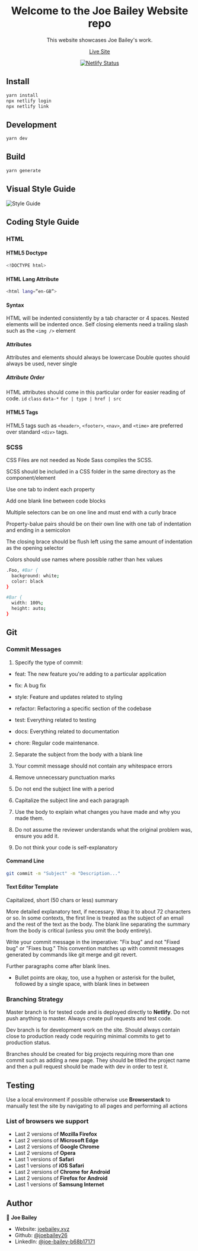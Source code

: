 <h1 style="text-align: center">Welcome to the Joe Bailey Website repo</h1>
<p style="text-align: center">This website showcases Joe Bailey's work.</p>
<p style="text-align: center"><a href="https://joebailey.xyz">Live Site</a></p>
<p style="text-align: center">
  <a href="https://app.netlify.com/sites/heuristic-bell-6e94b3/deploys">
    <img alt="Netlify Status" src="https://api.netlify.com/api/v1/badges/0f6be2d7-6002-4d40-870b-9f3ad6ba7c49/deploy-status">
  </a>
</p>

## Install

```sh
yarn install
npx netlify login
npx netlify link
```

## Development

```sh
yarn dev
```

## Build

```sh
yarn generate
```

## Visual Style Guide

![Style Guide](docs/img/StyleGuide.jpg)

## Coding Style Guide

### HTML

#### HTML5 Doctype

```sh
<!DOCTYPE html>
```

#### HTML Lang Attribute

```sh
<html lang=”en-GB”>
```

#### Syntax

HTML will be indented consistently by a tab character or 4 spaces.
Nested elements will be indented once.
Self closing elements need a trailing slash such as the ```<img />``` element

#### Attributes

Attributes and elements should always be lowercase
Double quotes should always be used, never single

##### Attribute Order

HTML attributes should come in this particular order for easier reading of code.
```id```
```class```
```data-*```
```for | type | href | src```

#### HTML5 Tags

HTML5 tags such as ```<header>```, ```<footer>```, ```<nav>```, and ```<time>``` are preferred over standard ```<div>``` tags.

### SCSS

CSS Files are not needed as Node Sass compiles the SCSS.

SCSS should be included in a CSS folder in the same directory as the component/element

Use one tab to indent each property

Add one blank line between code blocks

Multiple selectors can be on one line and must end with a curly brace

Property-balue pairs should be on their own line with one tab of indentation and ending in a semicolon

The closing brace should be flush left using the same amount of indentation as the opening selector

Colors should use names where possible rather than hex values

```sh
.Foo, #Bar {
  background: white;
  color: black
}

#Bar {
  width: 100%;
  height: auto;
}
```

## Git

### Commit Messages

1. Specify the type of commit:

* feat: The new feature you're adding to a particular application

* fix: A bug fix

* style: Feature and updates related to styling

* refactor: Refactoring a specific section of the codebase

* test: Everything related to testing

* docs: Everything related to documentation

* chore: Regular code maintenance.

2. Separate the subject from the body with a blank line

3. Your commit message should not contain any whitespace errors

4. Remove unnecessary punctuation marks

5. Do not end the subject line with a period

6. Capitalize the subject line and each paragraph

7. Use the body to explain what changes you have made and why you made them.

8. Do not assume the reviewer understands what the original problem was, ensure you add it.

9. Do not think your code is self-explanatory

#### Command Line

```sh
git commit -m "Subject" -m "Description..."
```

#### Text Editor Template

Capitalized, short (50 chars or less) summary

More detailed explanatory text, if necessary.  Wrap it to about 72
characters or so.  In some contexts, the first line is treated as the
subject of an email and the rest of the text as the body.  The blank
line separating the summary from the body is critical (unless you omit
the body entirely).

Write your commit message in the imperative: "Fix bug" and not "Fixed bug"
or "Fixes bug."  This convention matches up with commit messages generated
by commands like git merge and git revert.

Further paragraphs come after blank lines.

* Bullet points are okay, too, use a hyphen or asterisk for the bullet, followed by a
  single space, with blank lines in between

### Branching Strategy

Master branch is for tested code and is deployed directly to **Netlify**. Do not push anything to master. Always create pull requests and test code.

Dev branch is for development work on the site. Should always contain close to production ready code requiring minimal commits to get to production status.

Branches should be created for big projects requiring more than one commit such as adding a new page. They should be titled the project name and then a pull request should be made with dev in order to test it.

## Testing

Use a local environment if possible otherwise use **Browserstack** to manually test the site by navigating to all pages and performing all actions

### List of browsers we support

* Last 2 versions of **Mozilla Firefox**
* Last 2 versions of **Microsoft Edge**
* Last 2 versions of **Google Chrome**
* Last 2 versions of **Opera**
* Last 1 versions of **Safari**
* Last 1 versions of **iOS Safari**
* Last 2 versions of **Chrome for Android**
* Last 2 versions of **Firefox for Android**
* Last 1 versions of **Samsung Internet**

## Author

👤 **Joe Bailey**

* Website: [joebailey.xyz](joebailey.xyz)
* Github: [@joebailey26](https://github.com/joebailey26)
* LinkedIn: [@joe-bailey-b68b17171](https://linkedin.com/in/joe-bailey-b68b17171)
